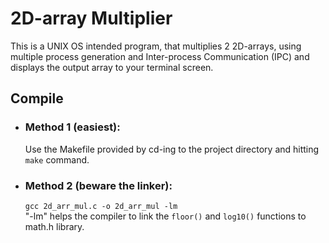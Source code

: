 # 2D-array Multiplier
This is a UNIX OS intended program, that multiplies 2 2D-arrays, using multiple process generation and Inter-process Communication (IPC) and displays the output array to your terminal screen.

## Compile
  * ### Method 1 (easiest):
    Use the Makefile provided by cd-ing to the project directory and hitting `make` command.  
  * ### Method 2 (beware the linker):
    `gcc 2d_arr_mul.c -o 2d_arr_mul -lm`  
    "-lm" helps the compiler to link the `floor()` and `log10()` functions to math.h library.  

